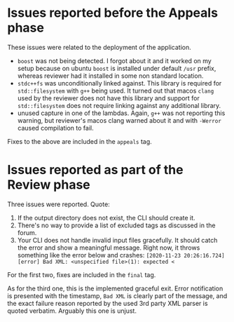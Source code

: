 # Issues reported before the Appeals phase

These issues were related to the deployment of the application.

* `boost` was not being detected. I forgot about it and it worked on my setup because on ubuntu `boost` is installed under default `/usr` prefix, whereas reviewer had it installed in some non standard location.
* `stdc++fs` was unconditionally linked against. This library is required for `std::filesystem` with `g++` being used. It turned out that macos `clang` used by the reviewer does not have this library and support for `std::filesystem` does not require linking against any additional library.
* unused capture in one of the lambdas. Again, `g++` was not reporting this warning, but reviewer's macos clang warned about it and with `-Werror` caused compilation to fail.

Fixes to the above are included in the `appeals` tag.

# Issues reported as part of the Review phase

Three issues were reported. Quote:

1. If the output directory does not exist, the CLI should create it.
2. There's no way to provide a list of excluded tags as discussed in the forum.
3. Your CLI does not handle invalid input files gracefully. It should catch the error and show a meaningful message. Right now, it throws something like the error below and crashes:
`[2020-11-23 20:26:16.724] [error] Bad XML: <unspecified file>(1): expected <`

For the first two, fixes are included in the `final` tag.

As for the third one, this is the implemented graceful exit. Error notification is presented with the timestamp, `Bad XML` is clearly part of the message, and the exact failure reason reported by the used 3rd party XML parser is quoted verbatim. Arguably this one is unjust.
